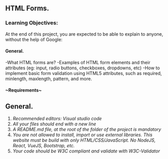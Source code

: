 ## HTML Forms.

### Learning Objectives:
At the end of this project, you are expected to be able to explain to anyone, without the help of Google:

#### General.
-What HTML forms are?
-Examples of HTML form elements and their attributes (eg: input, radio buttons, checkboxes, dropdowns, etc)
-How to implement basic form validation using HTML5 attributes, such as required, minlength, maxlength, pattern, and more.

#### ~Requirements~

## General.
1. *Recommended editors: Visual studio code*
2. *All your files should end with a new line*
3. *A README.md file, at the root of the folder of the project is mandatory*
4. *You are not allowed to install, import or use external libraries. This website must be build with only HTML/CSS/JavaScript. No NodeJS, React, VueJS, Bootstrap, etc.*
5. *Your code should be W3C compliant and validate with W3C-Validator*
